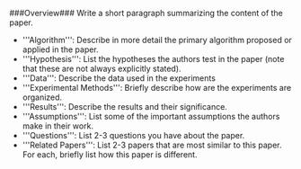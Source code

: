 ###Overview###
Write a short paragraph summarizing the content of the paper.

* '''Algorithm''': Describe in more detail the primary algorithm proposed or applied in the paper.
* '''Hypothesis''': List the hypotheses the authors test in the paper (note that these are not always explicitly stated).
* '''Data''': Describe the data used in the experiments
* '''Experimental Methods''': Briefly describe how are the experiments are organized.
* '''Results''': Describe the results and their significance.
* '''Assumptions''': List some of the important assumptions the authors make in their work.
* '''Questions''': List 2-3 questions you have about the paper.
* '''Related Papers''': List 2-3 papers that are most similar to this paper. For each, briefly list how this paper is different.
